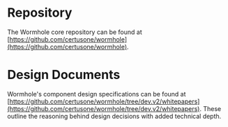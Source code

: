 # Repository

The Wormhole core repository can be found at [https://github.com/certusone/wormhole](https://github.com/certusone/wormhole).


# Design Documents

Wormhole's component design specifications can be found at [https://github.com/certusone/wormhole/tree/dev.v2/whitepapers](https://github.com/certusone/wormhole/tree/dev.v2/whitepapers). These outline the reasoning behind design decisions with added technical depth.
